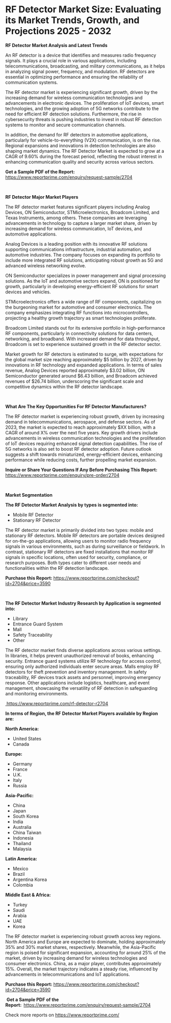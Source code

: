 <p><h1>RF Detector Market Size: Evaluating its Market Trends, Growth, and Projections 2025 - 2032</h1></p><p><strong>RF Detector Market Analysis and Latest Trends</strong></p>
<p><p>An RF detector is a device that identifies and measures radio frequency signals. It plays a crucial role in various applications, including telecommunications, broadcasting, and military communications, as it helps in analyzing signal power, frequency, and modulation. RF detectors are essential in optimizing performance and ensuring the reliability of communication systems.</p><p>The RF detector market is experiencing significant growth, driven by the increasing demand for wireless communication technologies and advancements in electronic devices. The proliferation of IoT devices, smart technologies, and the growing adoption of 5G networks contribute to the need for efficient RF detection solutions. Furthermore, the rise in cybersecurity threats is pushing industries to invest in robust RF detection systems to monitor and secure communication channels.</p><p>In addition, the demand for RF detectors in automotive applications, particularly for vehicle-to-everything (V2X) communication, is on the rise. Regional expansions and innovations in detection technologies are also shaping market dynamics. The RF Detector Market is expected to grow at a CAGR of 9.60% during the forecast period, reflecting the robust interest in enhancing communication quality and security across various sectors.</p></p>
<p><strong>Get a Sample PDF of the Report:&nbsp;</strong> <a href="https://www.reportprime.com/enquiry/request-sample/2704?utm_campaign=3031&utm_medium=2&utm_source=Github&utm_content=ia&utm_term=18032025&utm_id=rf-detector">https://www.reportprime.com/enquiry/request-sample/2704</a></p>
<p>&nbsp;</p>
<p><strong>RF Detector Major Market Players</strong></p>
<p><p>The RF detector market features significant players including Analog Devices, ON Semiconductor, STMicroelectronics, Broadcom Limited, and Texas Instruments, among others. These companies are leveraging advancements in technology to capture a larger market share, driven by increasing demand for wireless communication, IoT devices, and automotive applications.</p><p>Analog Devices is a leading position with its innovative RF solutions supporting communications infrastructure, industrial automation, and automotive industries. The company focuses on expanding its portfolio to include more integrated RF solutions, anticipating robust growth as 5G and advanced wireless networking evolve.</p><p>ON Semiconductor specializes in power management and signal processing solutions. As the IoT and automotive sectors expand, ON is positioned for growth, particularly in developing energy-efficient RF solutions for smart devices and vehicles.</p><p>STMicroelectronics offers a wide range of RF components, capitalizing on the burgeoning market for automotive and consumer electronics. The company emphasizes integrating RF functions into microcontrollers, projecting a healthy growth trajectory as smart technologies proliferate.</p><p>Broadcom Limited stands out for its extensive portfolio in high-performance RF components, particularly in connectivity solutions for data centers, networking, and broadband. With increased demand for data throughput, Broadcom is set to experience sustained growth in the RF detector sector.</p><p>Market growth for RF detectors is estimated to surge, with expectations for the global market size reaching approximately $5 billion by 2027, driven by innovations in RF technology and expanded applications. In terms of sales revenue, Analog Devices reported approximately $3.02 billion, ON Semiconductor generated around $6.43 billion, and Broadcom achieved revenues of $26.74 billion, underscoring the significant scale and competitive dynamics within the RF detector landscape.</p></p>
<p>&nbsp;</p>
<p><strong>What Are The Key Opportunities For RF Detector Manufacturers?</strong></p>
<p><p>The RF detector market is experiencing robust growth, driven by increasing demand in telecommunications, aerospace, and defense sectors. As of 2023, the market is expected to reach approximately $XX billion, with a CAGR of around X% over the next five years. Key growth drivers include advancements in wireless communication technologies and the proliferation of IoT devices requiring enhanced signal detection capabilities. The rise of 5G networks is also set to boost RF detector adoption. Future outlook suggests a shift towards miniaturized, energy-efficient devices, enhancing performance while reducing costs, further propelling market expansion.</p></p>
<p><strong>Inquire or Share Your Questions If Any Before Purchasing This Report:</strong> <a href="https://www.reportprime.com/enquiry/pre-order/2704?utm_campaign=3031&utm_medium=2&utm_source=Github&utm_content=ia&utm_term=18032025&utm_id=rf-detector">https://www.reportprime.com/enquiry/pre-order/2704</a></p>
<p>&nbsp;</p>
<p><strong>Market Segmentation</strong></p>
<p><strong>The RF Detector Market Analysis by types is segmented into:</strong></p>
<p><ul><li>Mobile RF Detector</li><li>Stationary RF Detector</li></ul></p>
<p><p>The RF detector market is primarily divided into two types: mobile and stationary RF detectors. Mobile RF detectors are portable devices designed for on-the-go applications, allowing users to monitor radio frequency signals in various environments, such as during surveillance or fieldwork. In contrast, stationary RF detectors are fixed installations that monitor RF signals in specific locations, often used for security, compliance, or research purposes. Both types cater to different user needs and functionalities within the RF detection landscape.</p></p>
<p><strong>Purchase this Report:&nbsp;</strong><a href="https://www.reportprime.com/checkout?id=2704&price=3590&utm_campaign=3031&utm_medium=2&utm_source=Github&utm_content=ia&utm_term=18032025&utm_id=rf-detector">https://www.reportprime.com/checkout?id=2704&price=3590</a></p>
<p>&nbsp;</p>
<p><strong>The RF Detector Market Industry Research by Application is segmented into:</strong></p>
<p><ul><li>Library</li><li>Entrance Guard System</li><li>Mall</li><li>Safety Traceability</li><li>Other</li></ul></p>
<p><p>The RF detector market finds diverse applications across various settings. In libraries, it helps prevent unauthorized removal of books, enhancing security. Entrance guard systems utilize RF technology for access control, ensuring only authorized individuals enter secure areas. Malls employ RF detectors for theft prevention and inventory management. In safety traceability, RF devices track assets and personnel, improving emergency response. Other applications include logistics, healthcare, and event management, showcasing the versatility of RF detection in safeguarding and monitoring environments.</p></p>
<p><a href="https://www.reportprime.com/rf-detector-r2704?utm_campaign=3031&utm_medium=2&utm_source=Github&utm_content=ia&utm_term=18032025&utm_id=rf-detector">&nbsp;https://www.reportprime.com/rf-detector-r2704</a></p>
<p><strong>In terms of Region, the RF Detector Market Players available by Region are:</strong></p>
<p>
    <p> <strong> North America: </strong>
        <ul>
            <li>United States</li>
            <li>Canada</li>
        </ul>
        </p> 
    <p> <strong> Europe: </strong>
        <ul>
            <li>Germany</li>
            <li>France</li>
            <li>U.K.</li>
            <li>Italy</li>
            <li>Russia</li>
        </ul>
        </p> 
    <p> <strong> Asia-Pacific: </strong>
        <ul>
            <li>China</li>
            <li>Japan</li>
            <li>South Korea</li>
            <li>India</li>
            <li>Australia</li>
            <li>China Taiwan</li>
            <li>Indonesia</li>
            <li>Thailand</li>
            <li>Malaysia</li>
        </ul>
        </p> 
    <p> <strong> Latin America: </strong>
        <ul>
            <li>Mexico</li>
            <li>Brazil</li>
            <li>Argentina Korea</li>
            <li>Colombia</li>
        </ul>
        </p> 
    <p> <strong> Middle East & Africa: </strong>
        <ul>
            <li>Turkey</li>
            <li>Saudi</li>
            <li>Arabia</li>
            <li>UAE</li>
            <li>Korea</li>
        </ul>
    </p>
    </p>
<p><p>The RF detector market is experiencing robust growth across key regions. North America and Europe are expected to dominate, holding approximately 35% and 30% market shares, respectively. Meanwhile, the Asia-Pacific region is poised for significant expansion, accounting for around 25% of the market, driven by increasing demand for wireless technologies and consumer electronics. China, as a major player, contributes approximately 15%. Overall, the market trajectory indicates a steady rise, influenced by advancements in telecommunications and IoT applications.</p></p>
<p><strong>Purchase this Report: </strong><a href="https://www.reportprime.com/checkout?id=2704&price=3590&utm_campaign=3031&utm_medium=2&utm_source=Github&utm_content=ia&utm_term=18032025&utm_id=rf-detector">https://www.reportprime.com/checkout?id=2704&price=3590</a></p>
<p>&nbsp;<strong>Get a Sample PDF of the Report:&nbsp;&nbsp;</strong><a href="https://www.reportprime.com/enquiry/request-sample/2704?utm_campaign=3031&utm_medium=2&utm_source=Github&utm_content=ia&utm_term=18032025&utm_id=rf-detector">https://www.reportprime.com/enquiry/request-sample/2704</a></p>
<p><strong></strong></p>
<p>Check more reports on <a href="https://www.reportprime.com/?utm_campaign=3031&utm_medium=2&utm_source=Github&utm_content=ia&utm_term=18032025&utm_id=rf-detector">https://www.reportprime.com/</a></p>